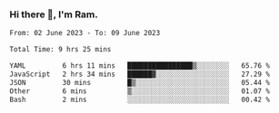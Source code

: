 ### Hi there 👋, I'm Ram.

<!--START_SECTION:waka-->

```txt
From: 02 June 2023 - To: 09 June 2023

Total Time: 9 hrs 25 mins

YAML         6 hrs 11 mins   ████████████████▒░░░░░░░░   65.76 %
JavaScript   2 hrs 34 mins   ██████▓░░░░░░░░░░░░░░░░░░   27.29 %
JSON         30 mins         █▒░░░░░░░░░░░░░░░░░░░░░░░   05.44 %
Other        6 mins          ▒░░░░░░░░░░░░░░░░░░░░░░░░   01.07 %
Bash         2 mins          ░░░░░░░░░░░░░░░░░░░░░░░░░   00.42 %
```

<!--END_SECTION:waka-->

